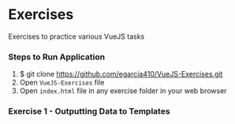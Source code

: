 # Exercises
Exercises to practice various VueJS tasks

### Steps to Run Application
1. $ git clone https://github.com/egarcia410/VueJS-Exercises.git
2. Open `VueJS-Exercises` file
3. Open `index.html` file in any exercise folder in your web browser

### Exercise 1 - Outputting Data to Templates
